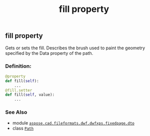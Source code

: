 ﻿---
title: fill property
second_title: Aspose.CAD for Python via .NET API References
description: 
type: docs
weight: 70
url: /python-net/aspose.cad.fileformats.dwf.dwfxps.fixedpage.dto/path/fill/
is_root: false
---

## fill property


Gets or sets the fill.
Describes the brush used to paint the geometry
specified by the Data property of the path.
### Definition:
```python
@property
def fill(self):
    ...
@fill.setter
def fill(self, value):
    ...
```

### See Also
* module [`aspose.cad.fileformats.dwf.dwfxps.fixedpage.dto`](../../)
* class [`Path`](/cad/python-net/aspose.cad.fileformats.dwf.dwfxps.fixedpage.dto/path)
